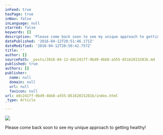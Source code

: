 ```yaml
---
inFeed: true
hasPage: true
inNav: false
inLanguage: null
starred: false
keywords: []
description: 'Please come back soon to see my unique approach to getting healthy!'
datePublished: '2016-04-12T20:51:46.171Z'
dateModified: '2016-04-12T20:50:42.757Z'
title: ''
author: []
sourcePath: _posts/2016-04-12-ddc241ff-9bd9-4bb8-a555-85162815281b.md
published: true
authors: []
publisher:
  name: null
  domain: null
  url: null
  favicon: null
url: ddc241ff-9bd9-4bb8-a555-85162815281b/index.html
_type: Article

---
```

![](https://the-grid-user-content.s3-us-west-2.amazonaws.com/9d9fce5a-e1c4-4826-ae36-a4e3d395d769.jpg)

Please come back soon to see my unique approach to getting healthy!